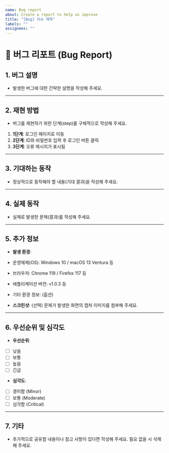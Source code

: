 ```yaml
---
name: Bug report
about: Create a report to help us improve
title: "[Bug] 이슈 제목"
labels: ""
assignees: ""
---
```


# 🐞 버그 리포트 (Bug Report)

## 1. 버그 설명

- 발생한 버그에 대한 간략한 설명을 작성해 주세요.

---

## 2. 재현 방법

- 버그를 재현하기 위한 단계(step)를 구체적으로 작성해 주세요.

1. **1단계**: 로그인 페이지로 이동
2. **2단계**: ID와 비밀번호 입력 후 로그인 버튼 클릭
3. **3단계**: 오류 메시지가 표시됨

---

## 3. 기대하는 동작

- 정상적으로 동작해야 할 내용(기대 결과)을 작성해 주세요.

---

## 4. 실제 동작

- 실제로 발생한 문제(결과)를 작성해 주세요.

---

## 5. 추가 정보

- **발생 환경**:
- 운영체제(OS): Windows 10 / macOS 13 Ventura 등
- 브라우저: Chrome 119 / Firefox 117 등
- 애플리케이션 버전: v1.0.3 등
- 기타 환경 정보: (옵션)

- **스크린샷**: (선택) 문제가 발생한 화면의 캡처 이미지를 첨부해 주세요.

---

## 6. 우선순위 및 심각도

- **우선순위**:
- [ ] 낮음
- [ ] 보통
- [ ] 높음
- [ ] 긴급

- **심각도**:
- [ ] 경미함 (Minor)
- [ ] 보통 (Moderate)
- [ ] 심각함 (Critical)

---

## 7. 기타

- 추가적으로 공유할 내용이나 참고 사항이 있다면 작성해 주세요. 필요 없을 시 삭제해 주세요.
